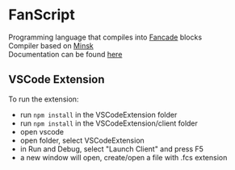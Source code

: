 # FanScript
Programming language that compiles into [Fancade](https://www.fancade.com/) blocks  
Compiler based on [Minsk](https://github.com/terrajobst/minsk)  
Documentation can be found [here](https://github.com/BitcoderCZ/FanScript-Documentation/blob/main/MdDocs/README.md)

## VSCode Extension
To run the extension:
- run `npm install` in the VSCodeExtension folder
- run `npm install` in the VSCodeExtension/client folder
- open vscode
- open folder, select VSCodeExtension
- in Run and Debug, select "Launch Client" and press F5
- a new window will open, create/open a file with .fcs extension